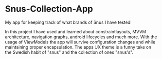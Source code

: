 # Snus-Collection-App
My app for keeping track of what brands of Snus I have tested


In this project I have used and learned about constraintlayouts, MVVM architecture, navigation graphs, 
android lifecycles and much more. With the usage of ViewModels the app will survive configuration changes 
and while maintaining proper encapsulation. The apps UX theme is a funny take on the Swedish habit 
of "snus" and the collection of ones "snus's".
